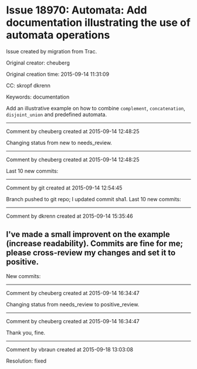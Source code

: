 # Issue 18970: Automata: Add documentation illustrating the use of automata operations

Issue created by migration from Trac.

Original creator: cheuberg

Original creation time: 2015-09-14 11:31:09

CC:  skropf dkrenn

Keywords: documentation

Add an illustrative example on how to combine `complement`, `concatenation`, `disjoint_union` and predefined automata.


---

Comment by cheuberg created at 2015-09-14 12:48:25

Changing status from new to needs_review.


---

Comment by cheuberg created at 2015-09-14 12:48:25

Last 10 new commits:


---

Comment by git created at 2015-09-14 12:54:45

Branch pushed to git repo; I updated commit sha1. Last 10 new commits:


---

Comment by dkrenn created at 2015-09-14 15:35:46

I've made a small improvent on the example (increase readability). Commits are fine for me; please cross-review my changes and set it to positive.
----
New commits:


---

Comment by cheuberg created at 2015-09-14 16:34:47

Changing status from needs_review to positive_review.


---

Comment by cheuberg created at 2015-09-14 16:34:47

Thank you, fine.


---

Comment by vbraun created at 2015-09-18 13:03:08

Resolution: fixed
